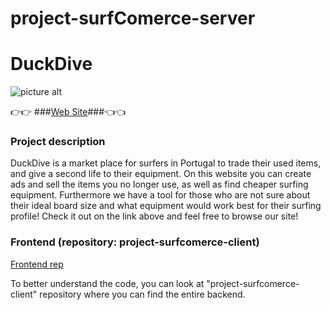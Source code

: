 # project-surfComerce-server

# DuckDive #

![picture alt](https://cdn.dribbble.com/users/1044993/screenshots/13636827/media/c8ffc3f17c05438fe121346c02fd75bd.png "Title is optional")

👉👉 ###[Web Site](https://react-subgraph-app.netlify.app "TokenSwap")###👈👈



### Project description ###


DuckDive is a market place for surfers in Portugal to trade their used items, and give a second life to their equipment. On this website you can create ads and sell the items you no longer use, as well as find cheaper surfing equipment.
Furthermore we have a tool for those who are not sure about their ideal board size and what equipment would work best for their surfing profile! Check it out on the link above and feel free to browse our site!


### Frontend (repository: project-surfcomerce-client) ###

[Frontend rep](https://github.com/Pedrokielma/project-surfComerce-server "frontend rep")

To better understand the code, you can look at "project-surfcomerce-client" repository where you can find the entire backend.
